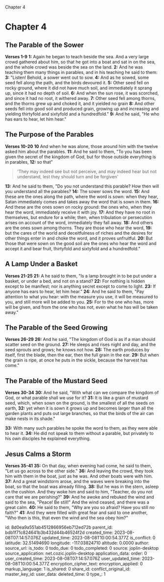 Chapter 4

# Chapter 4
## The Parable of the Sower
**Verses 1-9**
**1:** Again he began to teach beside the sea. And a very large crowd gathered about him, so that he got into a boat and sat in on the sea, and the whole crowd was beside the sea on the land.
**2:** And he was teaching them many things in parables, and in his teaching he said to them:
**3:** "Listen! Behold, a sower went out to sow.
**4:** And as he sowed, some seed fell along the path, and the birds devoured it.
**5:** Other seed fell on rocky ground, where it did not have much soil, and immediately it sprang up, since it had no depth of soil.
**6:** And when the sun rose, it was scorched, and since it had no root, it withered away.
**7:** Other seed fell among thorns, and the thorns grew up and choked it, and it yielded no grain
**8:** And other seeds fell into good soil and produced grain, growing up and increasing and yielding thirtyfold and sixtyfold and a hundredfold."
**9:** And he said, "He who has ears to hear, let him hear."

## The Purpose of the Parables
**Verses 10-20**
**10** And when he was alone, those around him with the twelve asked him about the parables.
**11:** And he said to them, "To you has been given the secret of the kingdom of God, but for those outside everything is in parables,
**12:** so that"

> 'They may indeed see but not perceive,
> and may indeed hear but not understand,
> lest they should turn and be forgiven'

**13:** And he said to them, "Do you not understand this parable? How then will you understand all the parables?
**14:** The sower sows the word.
**15:** And these are the ones along the path, where the word is sown: when they hear, Satan immediately comes and takes away the word that is sown in them.
**16:** And these are the ones sown on rocky ground: the ones who, when they hear the word, immediately receive it with joy.
**17:** And they have no root in themselves, but endure for a while; then, when tribulation or persecution arises on account of the word, immediately they fall away.
**18:** And others are the ones sown among thorns. They are those who hear the word,
**19:** but the cares of the world and deceitfulness of riches and the desires for other things enter in and choke the word, and it proves unfruitful.
**20:** But those that were sown on the good soil are the ones who hear the word and accept it and bear fruit, thirtyfold and sixtyfold and a hundredfold."

## A Lamp Under a Basket
**Verses 21-25**
**21:** A he said to them, "Is a lamp brought in to be put under a basket, or under a bed, and not on a stand?
**22:** For nothing is hidden except to be manifest; nor is anything secret except to come to light.
**23:** If anyone has ears to hear, let him hear."
**24:** And he said to them, "Pay attention to what you hear: with the measure you use, it will be measured to you, and still more will be added to you.
**25:** For to the one who has, more will be given, and from the one who has not, even what he has will be taken away."

## The Parable of the Seed Growing
**Verses 26-29**
**26:** And he said, "The kingdom of God is as if a man should scatter seed on the ground.
**27:** He sleeps and rises night and day, and the seed sprouts and grows; he knows not how.
**28:** The earth produces by itself, first the blade, then the ear, then the full grain in the ear.
**29:** But when the grain is ripe, at once he puts in the sickle, because the harvest has come."

## The Parable of the Mustard Seed
**Verses 30-34**
**30:** And he said, "With what can we compare the kingdom of God, or what parable shall we use for it?
**31:** It is like a grain of mustard seed, which, when sown on the ground, is the smallest of all the seeds on earth,
**32:** yet when it is sown it grows up and becomes larger than all the garden plants and puts out large branches, so that the birds of the air can make nests in its shade."

**33:** With many such parables he spoke the word to them, as they were able to hear it.
**34:** He did not speak to them without a parable, but privately to his own disciples he explained everything.

## Jesus Calms a Storm
**Verses 35-41**
**35:** On that day, when evening had come, he said to them, "Let us go across to the other side."
**36:** And leaving the crowd, they took him with them in the boat, just as he was. And other boats were with him.
**37:** And a great windstorm arose, and the waves were breaking into the boat, so that the boat was already filling.
**38:** But he was in the stern, asleep on the cushion. And they woke him and said to him, "Teacher, do you not care that we are perishing?"
**39:** And he awoke and rebuked the wind and said to the sea, "Peace! Be still!" And the wind ceased, and there was a great calm.
**40:** He said to them, "Why are you so afraid? Have you still no faith?"
**41:** And they were filled with great fear and said to one another, "Who then is this, that even the wind and the sea obey him?"

id: 8d0ea9a551ab4512866956eb712ed72b
parent_id: bdb1f71c824641b3b432d44b46524f2d
created_time: 2023-08-08T07:14:57.076Z
updated_time: 2023-08-08T10:00:54.377Z
is_conflict: 0
latitude: 32.51494690
longitude: -117.03824710
altitude: 0.0000
author: 
source_url: 
is_todo: 0
todo_due: 0
todo_completed: 0
source: joplin-desktop
source_application: net.cozic.joplin-desktop
application_data: 
order: 0
user_created_time: 2023-08-08T07:14:57.076Z
user_updated_time: 2023-08-08T10:00:54.377Z
encryption_cipher_text: 
encryption_applied: 0
markup_language: 1
is_shared: 0
share_id: 
conflict_original_id: 
master_key_id: 
user_data: 
deleted_time: 0
type_: 1